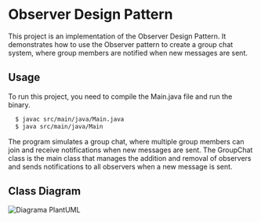 # Observer Design Pattern

This project is an implementation of the Observer Design Pattern. It demonstrates how to use the Observer pattern to create a group chat system, where group members are notified when new messages are sent.

## Usage
To run this project, you need to compile the Main.java file and run the binary.

```bash
  $ javac src/main/java/Main.java
  $ java src/main/java/Main
```

The program simulates a group chat, where multiple group members can join and receive notifications when new messages are sent. The GroupChat class is the main class that manages the addition and removal of observers and sends notifications to all observers when a new message is sent.

## Class Diagram

![Diagrama PlantUML](https://github.com/gabriel-fabian/bertoti/assets/61850709/27f4102c-0726-4d14-b4eb-c135ce328968)
